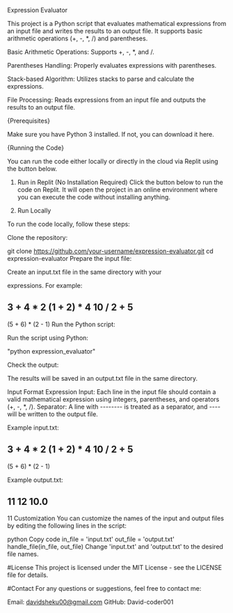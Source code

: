 Expression Evaluator

This project is a Python script that evaluates mathematical expressions from an input file and writes the results to an output file. It supports basic arithmetic operations (+, -, *, /) and parentheses.

<!-- Features -->
Basic Arithmetic Operations: Supports +, -, *, and /.

Parentheses Handling: Properly evaluates expressions with parentheses.

Stack-based Algorithm: Utilizes stacks to parse and calculate the expressions.

File Processing: Reads expressions from an input file and outputs the results to an output file.

{Prerequisites}

Make sure you have Python 3 installed. If not, you can download it here.

{Running the Code}

You can run the code either locally or directly in the cloud via Replit using the button below.

1. Run in Replit (No Installation Required)
Click the button below to run the code on Replit. It will open the project in an online environment where you can execute the code without installing anything.

2. Run Locally

To run the code locally, follow these steps:

Clone the repository:


git clone https://github.com/your-username/expression-evaluator.git
cd expression-evaluator
Prepare the input file:

Create an input.txt file in the same directory with your 

expressions. For example:


3 + 4 * 2
(1 + 2) * 4
10 / 2 + 5
--------
(5 + 6) * (2 - 1)
Run the Python script:

Run the script using Python:


"python expression_evaluator"

Check the output:

The results will be saved in an output.txt file in the same directory.

Input Format
Expression Input: Each line in the input file should contain a valid mathematical expression using integers, parentheses, and operators (+, -, *, /).
Separator: A line with -------- is treated as a separator, and ---- will be written to the output file.


Example input.txt:

3 + 4 * 2
(1 + 2) * 4
10 / 2 + 5
--------
(5 + 6) * (2 - 1)


Example output.txt:

11
12
10.0
----
11
Customization
You can customize the names of the input and output files by editing the following lines in the script:

python
Copy code
in_file = 'input.txt'
out_file = 'output.txt'
handle_file(in_file, out_file)
Change 'input.txt' and 'output.txt' to the desired file names.

#License
This project is licensed under the MIT License - see the LICENSE file for details.

#Contact
For any questions or suggestions, feel free to contact me:

Email: davidsheku00@gmail.com
GitHub: David-coder001

